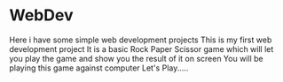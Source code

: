 # WebDev
Here i have some simple web development projects
This is my first web development project
It is a basic Rock Paper Scissor game
which will let you play the game and show you the result of it on screen
You will be playing this game against computer
Let's Play.....
